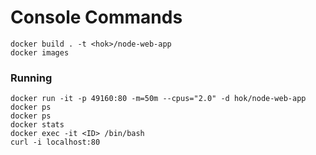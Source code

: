 # Console Commands
```console
docker build . -t <hok>/node-web-app
docker images
```
### Running
```console
docker run -it -p 49160:80 -m=50m --cpus="2.0" -d hok/node-web-app docker ps
docker ps
docker stats
docker exec -it <ID> /bin/bash
curl -i localhost:80
```
